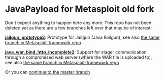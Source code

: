 JavaPayload for Metasploit old fork
===================================

Don't expect anything to happen here any more. This repo has not been deleted yet as there are a few branches left over that may be of interest:


**[jailgun_prototype2](https://github.com/schierlm/metasploit-javapayload/tree/jailgun_prototype2)**: Prototype for Jailgun (Java Railgun), see also [the same branch in Metasploit-framework repo](https://github.com/schierlm/metasploit-framework/tree/jailgun_prototype2)

**[java_war_bind_http_incomplete2](https://github.com/schierlm/metasploit-javapayload/tree/java_war_bind_http_incomplete2)**: Support for stager communication through a compromised web server (where the WAR file is uploaded to), see also [the same branch in Metasploit-framework repo](https://github.com/schierlm/metasploit-framework/tree/java_war_bind_http_incomplete2)



Or you can [continue to the master branch](https://github.com/schierlm/metasploit-javapayload/tree/master)
